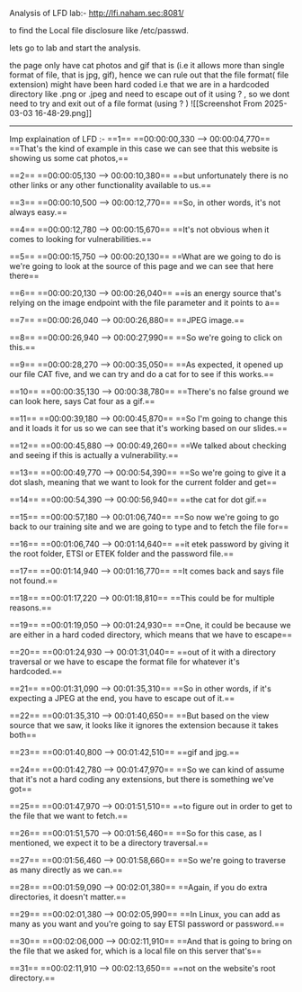 Analysis of LFD lab:-    http://lfi.naham.sec:8081/

to find the Local file disclosure like    /etc/passwd.

lets go to lab and start the analysis.


the page only have cat photos and gif that is (i.e it allows more than single format of file, that is jpg, gif), hence we can rule out that the file format( file extension) might have been hard coded  i.e that we are in a hardcoded directory like .png or .jpeg and need to escape out of it using  ? , so we dont need to try and exit out of a file format (using    ? )
![[Screenshot From 2025-03-03 16-48-29.png]]










---
Imp explaination of LFD :- 
==1==
==00:00:00,330 --> 00:00:04,770==
==That's the kind of example in this case we can see that this website is showing us some cat photos,==

==2==
==00:00:05,130 --> 00:00:10,380==
==but unfortunately there is no other links or any other functionality available to us.==

==3==
==00:00:10,500 --> 00:00:12,770==
==So, in other words, it's not always easy.==

==4==
==00:00:12,780 --> 00:00:15,670==
==It's not obvious when it comes to looking for vulnerabilities.==

==5==
==00:00:15,750 --> 00:00:20,130==
==What are we going to do is we're going to look at the source of this page and we can see that here there==

==6==
==00:00:20,130 --> 00:00:26,040==
==is an energy source that's relying on the image endpoint with the file parameter and it points to a==

==7==
==00:00:26,040 --> 00:00:26,880==
==JPEG image.==

==8==
==00:00:26,940 --> 00:00:27,990==
==So we're going to click on this.==

==9==
==00:00:28,270 --> 00:00:35,050==
==As expected, it opened up our file CAT five, and we can try and do a cat for to see if this works.==

==10==
==00:00:35,130 --> 00:00:38,780==
==There's no false ground we can look here, says Cat four as a gif.==

==11==
==00:00:39,180 --> 00:00:45,870==
==So I'm going to change this and it loads it for us so we can see that it's working based on our slides.==

==12==
==00:00:45,880 --> 00:00:49,260==
==We talked about checking and seeing if this is actually a vulnerability.==

==13==
==00:00:49,770 --> 00:00:54,390==
==So we're going to give it a dot slash, meaning that we want to look for the current folder and get==

==14==
==00:00:54,390 --> 00:00:56,940==
==the cat for dot gif.==

==15==
==00:00:57,180 --> 00:01:06,740==
==So now we're going to go back to our training site and we are going to type and to fetch the file for==

==16==
==00:01:06,740 --> 00:01:14,640==
==it etek password by giving it the root folder, ETSI or ETEK folder and the password file.==

==17==
==00:01:14,940 --> 00:01:16,770==
==It comes back and says file not found.==

==18==
==00:01:17,220 --> 00:01:18,810==
==This could be for multiple reasons.==

==19==
==00:01:19,050 --> 00:01:24,930==
==One, it could be because we are either in a hard coded directory, which means that we have to escape==

==20==
==00:01:24,930 --> 00:01:31,040==
==out of it with a directory traversal or we have to escape the format file for whatever it's hardcoded.==

==21==
==00:01:31,090 --> 00:01:35,310==
==So in other words, if it's expecting a JPEG at the end, you have to escape out of it.==

==22==
==00:01:35,310 --> 00:01:40,650==
==But based on the view source that we saw, it looks like it ignores the extension because it takes both==

==23==
==00:01:40,800 --> 00:01:42,510==
==gif and jpg.==

==24==
==00:01:42,780 --> 00:01:47,970==
==So we can kind of assume that it's not a hard coding any extensions, but there is something we've got==

==25==
==00:01:47,970 --> 00:01:51,510==
==to figure out in order to get to the file that we want to fetch.==

==26==
==00:01:51,570 --> 00:01:56,460==
==So for this case, as I mentioned, we expect it to be a directory traversal.==

==27==
==00:01:56,460 --> 00:01:58,660==
==So we're going to traverse as many directly as we can.==

==28==
==00:01:59,090 --> 00:02:01,380==
==Again, if you do extra directories, it doesn't matter.==

==29==
==00:02:01,380 --> 00:02:05,990==
==In Linux, you can add as many as you want and you're going to say ETSI password or password.==

==30==
==00:02:06,000 --> 00:02:11,910==
==And that is going to bring on the file that we asked for, which is a local file on this server that's==

==31==
==00:02:11,910 --> 00:02:13,650==
==not on the website's root directory.==